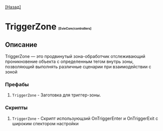 [[Назад]](./main.md)

# TriggerZone <span style="font-size: 10px">[EvieCore/controllers]</span>

## Описание 

TriggerZone — это продвинутый зона-обработчик отслеживающий проникновение объекта с определенным тегом внутрь зоны, позволяющий выполнять различные сценарии при взаимодействии с зоной

### Префабы

1. ``TriggerZone`` - Заготовка для триггер-зоны.

### Скрипты

1. ``TriggerZone`` - Скрипт использующзий OnTriggerEnter и OnTriggerExit с широким спектором настройки